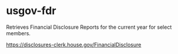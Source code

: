 # usgov-fdr

Retrieves Financial Disclosure Reports for the current year for select members.

https://disclosures-clerk.house.gov/FinancialDisclosure
